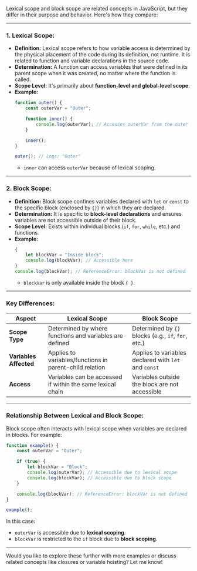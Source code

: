 Lexical scope and block scope are related concepts in JavaScript, but they differ in their purpose and behavior. Here's how they compare:

---

### **1. Lexical Scope:**
- **Definition:** Lexical scope refers to how variable access is determined by the physical placement of the code during its definition, not runtime. It is related to function and variable declarations in the source code.
- **Determination:** A function can access variables that were defined in its parent scope when it was created, no matter where the function is called.
- **Scope Level:** It's primarily about **function-level and global-level scope**.
- **Example:**
    ```javascript
    function outer() {
        const outerVar = "Outer";

        function inner() {
            console.log(outerVar); // Accesses outerVar from the outer lexical scope
        }

        inner();
    }

    outer(); // Logs: "Outer"
    ```
    - `inner` can access `outerVar` because of lexical scoping.

---

### **2. Block Scope:**
- **Definition:** Block scope confines variables declared with `let` or `const` to the specific block (enclosed by `{}`) in which they are declared.
- **Determination:** It is specific to **block-level declarations** and ensures variables are not accessible outside of their block.
- **Scope Level:** Exists within individual blocks (`if`, `for`, `while`, etc.) and functions.
- **Example:**
    ```javascript
    {
        let blockVar = "Inside block";
        console.log(blockVar); // Accessible here
    }
    console.log(blockVar); // ReferenceError: blockVar is not defined
    ```
    - `blockVar` is only available inside the block `{ }`.

---

### **Key Differences:**
| **Aspect**             | **Lexical Scope**                                       | **Block Scope**                                         |
|-------------------------|--------------------------------------------------------|--------------------------------------------------------|
| **Scope Type**         | Determined by where functions and variables are defined | Determined by `{}` blocks (e.g., `if`, `for`, etc.)    |
| **Variables Affected** | Applies to variables/functions in parent-child relation | Applies to variables declared with `let` and `const`   |
| **Access**             | Variables can be accessed if within the same lexical chain | Variables outside the block are not accessible         |

---

### **Relationship Between Lexical and Block Scope:**
Block scope often interacts with lexical scope when variables are declared in blocks. For example:
```javascript
function example() {
    const outerVar = "Outer";

    if (true) {
        let blockVar = "Block";
        console.log(outerVar); // Accessible due to lexical scope
        console.log(blockVar); // Accessible due to block scope
    }

    console.log(blockVar); // ReferenceError: blockVar is not defined
}

example();
```

In this case:
- `outerVar` is accessible due to **lexical scoping**.
- `blockVar` is restricted to the `if` block due to **block scoping**.

---

Would you like to explore these further with more examples or discuss related concepts like closures or variable hoisting? Let me know!